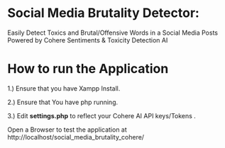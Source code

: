 # Social Media Brutality Detector:

Easily Detect Toxics and Brutal/Offensive Words in a Social Media Posts Powered by Cohere Sentiments & Toxicity Detection AI


# How to run the Application

1.) Ensure that you have Xampp Install.

2.) Ensure that You have php running.

3.) Edit **settings.php**  to reflect your Cohere AI API keys/Tokens .



Open a Browser to test the application at http://localhost/social_media_brutality_cohere/  






